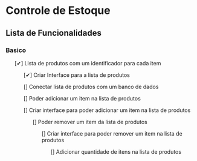 <h1>Controle de Estoque</h1>

<h2>Lista de Funcionalidades</h2>

### Basico
<ul>[✔] Lista de produtos com um identificador para cada item
<ul>[✔] Criar Interface para a lista de produtos</ul>
<ul>[] Conectar lista de produtos com um banco de dados</ul>
<ul>[] Poder adicionar um item na lista de produtos</ul>
<ul>[] Criar interface para poder adicionar um item na lista de produtos
<ul>[] Poder remover um item da lista de produtos
<ul>[] Criar interface para poder remover um item na lista de produtos
<ul>[] Adicionar quantidade de itens na lista de produtos 


